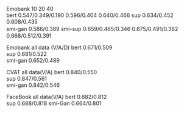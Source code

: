 
Emobank         10                            20                  40                     
bert        0.547/0.349/0.190         0.596/0.404           0.640/0.466
sup         0.634/0.452               0.608/0.435               
smi-gan     0.586/0.389
smi-sup     0.659/0.465/0.346         0.675/0.491/0.382　   0.668/0.512/0.391


Emobank           all data (V/A/D)
bert             0.671/0.509                             
sup              0.681/0.522    
smi-gan          0.652/0.489


CVAT             all data(V/A)
bert              0.840/0.550                              
sup               0.847/0.561     
smi-gan           0.842/0.546



FaceBook       all data(V/A)
bert            0.682/0.812    
sup             0.688/0.818
smi-Gan         0.664/0.801







